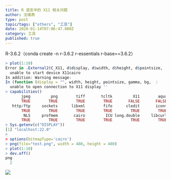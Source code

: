 ```yaml
---
title: R 语言中的 X11 相关问题
author: 沈维燕
type: post
topic/tags: ["others", "工具"]
date: 2020-01-14T07:06:47.000Z
category: 工具
published: true
---
```


R-3.6.2（conda create -n r-3.6.2 r-essentials r-base==3.6.2）

```r
> plot(1:10)
Error in .External2(C_X11, d$display, d$width, d$height, d$pointsize,  :
  unable to start device X11cairo
In addition: Warning message:
In (function (display = "", width, height, pointsize, gamma, bg,  :
  unable to open connection to X11 display ''
> capabilities()
       jpeg         png        tiff       tcltk         X11        aqua
       TRUE        TRUE        TRUE        TRUE       FALSE       FALSE
   http/ftp     sockets      libxml        fifo      cledit       iconv
       TRUE        TRUE        TRUE        TRUE        TRUE        TRUE
        NLS     profmem       cairo         ICU long.double     libcurl
       TRUE        TRUE        TRUE        TRUE        TRUE        TRUE
> Sys.getenv(c("DISPLAY"))
[1] "localhost:22.0"
>
> options(bitmapType='cairo')             
> png(file="test.png", width = 480, height = 480)
> plot(1:10)
> dev.off()
png
  2          
```

![](https://note.bioitee.com/yuque/0/2020/png/126032/1578988915325-bfbf1c72-f5a2-488a-a023-4006145b0c3c.png#align=left&display=inline&height=518&name=image.png&originHeight=518&originWidth=496&size=38389&status=done&style=none&width=496)
